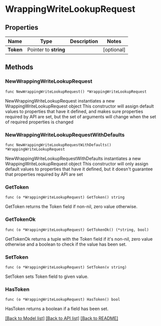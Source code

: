 # WrappingWriteLookupRequest

## Properties

Name | Type | Description | Notes
------------ | ------------- | ------------- | -------------
**Token** | Pointer to **string** |  | [optional] 

## Methods

### NewWrappingWriteLookupRequest

`func NewWrappingWriteLookupRequest() *WrappingWriteLookupRequest`

NewWrappingWriteLookupRequest instantiates a new WrappingWriteLookupRequest object
This constructor will assign default values to properties that have it defined,
and makes sure properties required by API are set, but the set of arguments
will change when the set of required properties is changed

### NewWrappingWriteLookupRequestWithDefaults

`func NewWrappingWriteLookupRequestWithDefaults() *WrappingWriteLookupRequest`

NewWrappingWriteLookupRequestWithDefaults instantiates a new WrappingWriteLookupRequest object
This constructor will only assign default values to properties that have it defined,
but it doesn't guarantee that properties required by API are set

### GetToken

`func (o *WrappingWriteLookupRequest) GetToken() string`

GetToken returns the Token field if non-nil, zero value otherwise.

### GetTokenOk

`func (o *WrappingWriteLookupRequest) GetTokenOk() (*string, bool)`

GetTokenOk returns a tuple with the Token field if it's non-nil, zero value otherwise
and a boolean to check if the value has been set.

### SetToken

`func (o *WrappingWriteLookupRequest) SetToken(v string)`

SetToken sets Token field to given value.

### HasToken

`func (o *WrappingWriteLookupRequest) HasToken() bool`

HasToken returns a boolean if a field has been set.


[[Back to Model list]](../README.md#documentation-for-models) [[Back to API list]](../README.md#documentation-for-api-endpoints) [[Back to README]](../README.md)


